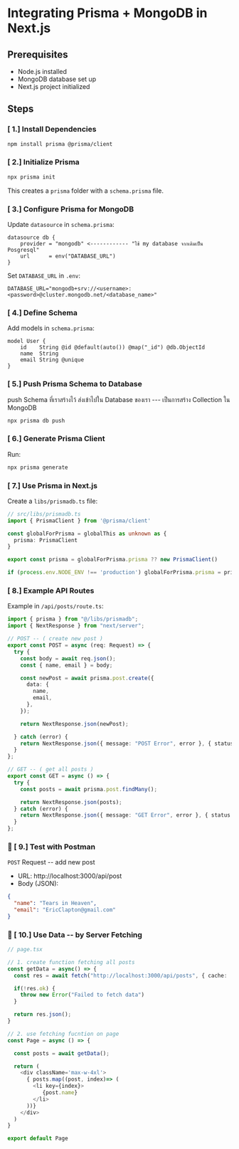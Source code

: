 # Integrating Prisma + MongoDB in Next.js

## Prerequisites
- Node.js installed
- MongoDB database set up
- Next.js project initialized

## Steps

### [ 1.] Install Dependencies
```bash
npm install prisma @prisma/client
```

### [ 2.] Initialize Prisma
```bash
npx prisma init
```
This creates a `prisma` folder with a `schema.prisma` file.

### [ 3.] Configure Prisma for MongoDB
Update `datasource` in `schema.prisma`:
```prisma
datasource db {
    provider = "mongodb" <------------ "ใช้ my database จากเดิมเป็น Posgresql"
    url      = env("DATABASE_URL")
}
```
Set `DATABASE_URL` in `.env`:
```
DATABASE_URL="mongodb+srv://<username>:<password>@cluster.mongodb.net/<database_name>"
```

### [ 4.] Define Schema
Add models in `schema.prisma`:
```prisma
model User {
    id    String @id @default(auto()) @map("_id") @db.ObjectId
    name  String
    email String @unique
}
```
### [ 5.] Push Prisma Schema to Database
  push Schema ที่เราสร้างไว้ ส่งเข้าไปใน Database ของเรา --- เป็นการสร้าง Collection ใน MongoDB

```bash
npx prisma db push
```

### [ 6.] Generate Prisma Client
Run:
```bash
npx prisma generate
```

### [ 7.] Use Prisma in Next.js
Create a `libs/prismadb.ts` file:
```typescript
// src/libs/prismadb.ts
import { PrismaClient } from '@prisma/client'

const globalForPrisma = globalThis as unknown as {
  prisma: PrismaClient 
}

export const prisma = globalForPrisma.prisma ?? new PrismaClient()

if (process.env.NODE_ENV !== 'production') globalForPrisma.prisma = prisma

```

### [ 8.] Example API Routes
Example in `/api/posts/route.ts`:
```typescript
import { prisma } from "@/libs/prismadb";
import { NextResponse } from "next/server";

// POST -- ( create new post )
export const POST = async (req: Request) => {
  try {
    const body = await req.json();
    const { name, email } = body;

    const newPost = await prisma.post.create({
      data: {
        name,
        email,
      },
    });

    return NextResponse.json(newPost);

  } catch (error) {
    return NextResponse.json({ message: "POST Error", error }, { status: 500 });
  }
};

// GET -- ( get all posts )
export const GET = async () => {   
  try {
    const posts = await prisma.post.findMany();

    return NextResponse.json(posts);
  } catch (error) {
    return NextResponse.json({ message: "GET Error", error }, { status: 500 });
  }
};
```

### 🧪 [ 9.] Test with Postman
 `POST` Request -- add new post
- URL: http://localhost:3000/api/post
- Body (JSON):
```json
{
  "name": "Tears in Heaven",
  "email": "EricClapton@gmail.com"
}
```

### 🧪 [ 10.] Use Data -- by Server Fetching 
```typescript
// page.tsx

// 1. create function fetching all posts 
const getData = async() => {
  const res = await fetch("http://localhost:3000/api/posts", { cache: 'no-store'}); //no-store --> Always fetch fresh data.

  if(!res.ok) {
    throw new Error("Failed to fetch data")
  }

  return res.json();
}

// 2. use fetching fucntion on page
const Page = async () => {

  const posts = await getData();

  return (
    <div className='max-w-4xl'>
      { posts.map((post, index)=> (
        <li key={index}>
           {post.name}
        </li>
      ))}    
    </div>
  )
}

export default Page

```

